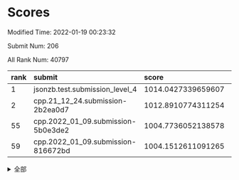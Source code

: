 # Scores

Modified Time: 2022-01-19 00:23:32

Submit Num: 206

All Rank Num: 40797

| rank |               submit               |       score        |       sigma        | pk_num |
| :--- | :--------------------------------- | :----------------- | :----------------- | :----- |
| 1    | jsonzb.test.submission_level_4     | 1014.0427339659607 | 0.8258655412695147 | 564    |
| 2    | cpp.21_12_24.submission-2b2ea0d7   | 1012.8910774311254 | 0.8074200320403697 | 790    |
| 55   | cpp.2022_01_09.submission-5b0e3de2 | 1004.7736052138578 | 0.7162006620532136 | 794    |
| 59   | cpp.2022_01_09.submission-816672bd | 1004.1512611091265 | 0.725876969374766  | 797    |


<details>
<summary>全部</summary>

| rank |                 submit                 |       score        |       sigma        | pk_num |
| :--- | :------------------------------------- | :----------------- | :----------------- | :----- |
| 1    | jsonzb.test.submission_level_4         | 1014.0427339659607 | 0.8258655412695147 | 564    |
| 2    | cpp.21_12_24.submission-2b2ea0d7       | 1012.8910774311254 | 0.8074200320403697 | 790    |
| 3    | gobigger.level_3.submission_level_3_34 | 1012.3897362045149 | 0.7644328688183297 | 793    |
| 4    | gobigger.level_3.submission_level_3_28 | 1011.4916925388113 | 0.7588921191380876 | 795    |
| 5    | gobigger.level_3.submission_level_3_49 | 1011.4591230668149 | 0.771721860557106  | 796    |
| 6    | gobigger.level_3.submission_level_3_29 | 1011.3491136947165 | 0.78399577319528   | 794    |
| 7    | gobigger.level_3.submission_level_3_15 | 1011.0404712400342 | 0.737885083863842  | 792    |
| 8    | gobigger.level_3.submission_level_3_21 | 1011.0332810247081 | 0.7627648556183734 | 792    |
| 9    | gobigger.level_3.submission_level_3_36 | 1010.9976902638246 | 0.7776366770347161 | 789    |
| 10   | gobigger.level_3.submission_level_3_3  | 1010.7910360529444 | 0.7463528005488822 | 790    |
| 11   | gobigger.level_3.submission_level_3_13 | 1010.7486188723526 | 0.7500571138928741 | 791    |
| 12   | gobigger.level_3.submission_level_3_41 | 1010.7350735907987 | 0.7544368824408884 | 794    |
| 13   | gobigger.level_3.submission_level_3_16 | 1010.6735507891055 | 0.7670137488830903 | 796    |
| 14   | gobigger.level_3.submission_level_3_0  | 1010.6606871960037 | 0.7619593184087645 | 796    |
| 15   | gobigger.level_3.submission_level_3_31 | 1010.6187224581665 | 0.7543379444852372 | 787    |
| 16   | gobigger.level_3.submission_level_3_17 | 1010.5879029200858 | 0.7576002842215831 | 796    |
| 17   | gobigger.level_3.submission_level_3_33 | 1010.5707338726559 | 0.7501084191514898 | 791    |
| 18   | gobigger.level_3.submission_level_3_48 | 1010.4421270865791 | 0.7528024128160927 | 794    |
| 19   | gobigger.level_3.submission_level_3_12 | 1010.355962822939  | 0.7625280972225336 | 791    |
| 20   | gobigger.level_3.submission_level_3_39 | 1010.3185291993744 | 0.7694298191003778 | 796    |
| 21   | gobigger.level_3.submission_level_3_46 | 1010.1924661650414 | 0.7554335131660386 | 785    |
| 22   | gobigger.level_3.submission_level_3_40 | 1010.005465505662  | 0.7484174840480325 | 793    |
| 23   | gobigger.level_3.submission_level_3_35 | 1009.9438144044992 | 0.7440621968443273 | 791    |
| 24   | gobigger.level_3.submission_level_3_26 | 1009.8770186230793 | 0.7491874916489959 | 793    |
| 25   | gobigger.level_3.submission_level_3_1  | 1009.8230488641955 | 0.7371647529979531 | 796    |
| 26   | gobigger.level_3.submission_level_3_32 | 1009.7852643396732 | 0.7534271774703416 | 792    |
| 27   | gobigger.level_3.submission_level_3_19 | 1009.7834672740734 | 0.7445696468046418 | 792    |
| 28   | gobigger.level_3.submission_level_3_8  | 1009.7789264927344 | 0.7506055025509377 | 794    |
| 29   | gobigger.level_3.submission_level_3_43 | 1009.7705342349695 | 0.762463782088099  | 794    |
| 30   | gobigger.level_3.submission_level_3_45 | 1009.7290751982366 | 0.7458605338810801 | 791    |
| 31   | gobigger.level_3.submission_level_3_11 | 1009.6944627185221 | 0.7487093023805321 | 793    |
| 32   | gobigger.level_3.submission_level_3_38 | 1009.6263262738179 | 0.7472937189730914 | 797    |
| 33   | gobigger.level_3.submission_level_3_18 | 1009.5791541307641 | 0.745038794645399  | 794    |
| 34   | gobigger.level_3.submission_level_3_27 | 1009.548591538705  | 0.7501739722544815 | 787    |
| 35   | gobigger.level_3.submission_level_3_22 | 1009.5181404708428 | 0.750752838589233  | 796    |
| 36   | gobigger.level_3.submission_level_3_5  | 1009.4899475986937 | 0.7481746023044847 | 792    |
| 37   | gobigger.level_3.submission_level_3_6  | 1009.4169302899303 | 0.7444025962868939 | 794    |
| 38   | gobigger.level_3.submission_level_3_2  | 1009.2051186276244 | 0.7317677673643752 | 800    |
| 39   | gobigger.level_3.submission_level_3_47 | 1009.2025368091635 | 0.7285196744938314 | 797    |
| 40   | gobigger.level_3.submission_level_3_37 | 1009.146686042111  | 0.7534119993592755 | 796    |
| 41   | gobigger.level_3.submission_level_3_20 | 1009.1342689407647 | 0.7466970587507897 | 786    |
| 42   | gobigger.level_3.submission_level_3_7  | 1009.062616991248  | 0.7314450360154369 | 793    |
| 43   | gobigger.level_3.submission_level_3_10 | 1008.9336666867906 | 0.7434357586437946 | 792    |
| 44   | gobigger.level_3.submission_level_3_44 | 1008.9148535291996 | 0.742823800191169  | 797    |
| 45   | gobigger.level_3.submission_level_3_25 | 1008.844532981054  | 0.7369443184641565 | 790    |
| 46   | gobigger.level_3.submission_level_3_23 | 1008.8111641014654 | 0.7644773114719353 | 792    |
| 47   | gobigger.level_3.submission_level_3_42 | 1008.6879438323286 | 0.7277189419818603 | 794    |
| 48   | gobigger.level_3.submission_level_3_4  | 1008.6056945148481 | 0.7335635534359458 | 789    |
| 49   | gobigger.level_3.submission_level_3_30 | 1008.4839510469726 | 0.7490387904762605 | 799    |
| 50   | gobigger.level_3.submission_level_3_24 | 1008.2735581221106 | 0.7467030749996699 | 794    |
| 51   | gobigger.level_3.submission_level_3_14 | 1008.2633984083114 | 0.733331665904152  | 792    |
| 52   | gobigger.level_3.submission_level_3_9  | 1008.1875002954204 | 0.7363878264198445 | 786    |
| 53   | gobigger.level_1.submission_level_1_0  | 1005.0080843198147 | 0.7229246778853687 | 800    |
| 54   | gobigger.level_1.submission_level_1_49 | 1004.8807904503481 | 0.7103127043566069 | 799    |
| 55   | cpp.2022_01_09.submission-5b0e3de2     | 1004.7736052138578 | 0.7162006620532136 | 794    |
| 56   | gobigger.level_1.submission_level_1_4  | 1004.762637181745  | 0.7134016712036185 | 794    |
| 57   | gobigger.level_1.submission_level_1_18 | 1004.5464439748686 | 0.7313594284147387 | 791    |
| 58   | gobigger.level_1.submission_level_1_45 | 1004.4796441464849 | 0.7159454215679344 | 795    |
| 59   | cpp.2022_01_09.submission-816672bd     | 1004.1512611091265 | 0.725876969374766  | 797    |
| 60   | gobigger.level_1.submission_level_1_3  | 1004.1076776041256 | 0.7169844227120735 | 793    |
| 61   | gobigger.level_1.submission_level_1_7  | 1004.0154649224104 | 0.7151323547370688 | 793    |
| 62   | gobigger.level_1.submission_level_1_22 | 1003.9800248454158 | 0.7162266246450031 | 794    |
| 63   | gobigger.level_1.submission_level_1_13 | 1003.856848207601  | 0.7191442020479792 | 792    |
| 64   | gobigger.level_1.submission_level_1_27 | 1003.8121628780708 | 0.7149097945008969 | 791    |
| 65   | gobigger.level_1.submission_level_1_48 | 1003.6187809228755 | 0.7288248744265249 | 793    |
| 66   | gobigger.level_1.submission_level_1_32 | 1003.5885997600612 | 0.7159538208150643 | 797    |
| 67   | gobigger.level_1.submission_level_1_28 | 1003.5435867513428 | 0.7225943499246327 | 797    |
| 68   | gobigger.level_1.submission_level_1_15 | 1003.5227112886603 | 0.7153195164143149 | 794    |
| 69   | gobigger.level_1.submission_level_1_10 | 1003.458889430011  | 0.7161740948219376 | 796    |
| 70   | gobigger.level_1.submission_level_1_21 | 1003.4543766245414 | 0.7275689179457884 | 790    |
| 71   | gobigger.level_1.submission_level_1_38 | 1003.4357024348969 | 0.7076079527002062 | 792    |
| 72   | gobigger.level_1.submission_level_1_46 | 1003.413804245486  | 0.7144933705940655 | 792    |
| 73   | gobigger.level_1.submission_level_1_25 | 1003.3934496976711 | 0.7205047068923175 | 796    |
| 74   | gobigger.level_1.submission_level_1_47 | 1003.3841318405945 | 0.7352925568797645 | 789    |
| 75   | gobigger.level_1.submission_level_1_36 | 1003.3507167874649 | 0.7187942183042378 | 793    |
| 76   | gobigger.level_1.submission_level_1_43 | 1003.3050946090356 | 0.7105662954013854 | 794    |
| 77   | gobigger.level_1.submission_level_1_9  | 1003.2062249616911 | 0.7206661355592987 | 797    |
| 78   | gobigger.level_1.submission_level_1_5  | 1003.1972008532509 | 0.7091879831130421 | 789    |
| 79   | gobigger.level_1.submission_level_1_29 | 1003.1433746608516 | 0.7204166277482957 | 801    |
| 80   | gobigger.level_1.submission_level_1_23 | 1003.1316381954081 | 0.6970667444669376 | 796    |
| 81   | gobigger.level_1.submission_level_1_16 | 1003.0592222061499 | 0.7166109752709193 | 796    |
| 82   | gobigger.level_1.submission_level_1_26 | 1003.0118034543746 | 0.7221656774655301 | 790    |
| 83   | gobigger.level_1.submission_level_1_1  | 1002.9957432100886 | 0.7211966475036471 | 791    |
| 84   | gobigger.level_1.submission_level_1_2  | 1002.9709505820551 | 0.722533677395237  | 792    |
| 85   | gobigger.level_1.submission_level_1_33 | 1002.9594608590717 | 0.7227357744213164 | 793    |
| 86   | gobigger.level_1.submission_level_1_31 | 1002.8751041967604 | 0.7124070864541266 | 795    |
| 87   | gobigger.level_1.submission_level_1_17 | 1002.8449758053295 | 0.7101286852929392 | 792    |
| 88   | gobigger.level_1.submission_level_1_37 | 1002.7850617951517 | 0.7239335624205745 | 790    |
| 89   | gobigger.level_1.submission_level_1_41 | 1002.7212549406801 | 0.7076120381131584 | 791    |
| 90   | gobigger.level_1.submission_level_1_19 | 1002.7029745662231 | 0.7212515884670136 | 791    |
| 91   | gobigger.level_1.submission_level_1_11 | 1002.6737103792051 | 0.7161746699298194 | 790    |
| 92   | gobigger.level_1.submission_level_1_42 | 1002.6629713710132 | 0.7120733650859775 | 794    |
| 93   | gobigger.level_1.submission_level_1_8  | 1002.6111739760497 | 0.7350839310778644 | 788    |
| 94   | gobigger.level_1.submission_level_1_14 | 1002.560837776243  | 0.7305400900083413 | 797    |
| 95   | gobigger.level_1.submission_level_1_35 | 1002.5534723955966 | 0.7224153544856549 | 790    |
| 96   | gobigger.level_1.submission_level_1_24 | 1002.4625308634172 | 0.7182356973719862 | 793    |
| 97   | gobigger.level_1.submission_level_1_44 | 1002.3441677710439 | 0.7068418318416951 | 793    |
| 98   | gobigger.level_1.submission_level_1_6  | 1002.2910170954531 | 0.7186507698616464 | 792    |
| 99   | gobigger.level_1.submission_level_1_20 | 1002.2356907803697 | 0.7175264338153095 | 796    |
| 100  | gobigger.level_1.submission_level_1_34 | 1002.1247624303553 | 0.7174971619479299 | 792    |
| 101  | gobigger.level_1.submission_level_1_39 | 1002.0714944405117 | 0.7184644640513622 | 797    |
| 102  | gobigger.level_1.submission_level_1_30 | 1001.8765317581373 | 0.7146032778084599 | 790    |
| 103  | gobigger.level_1.submission_level_1_40 | 1001.4397820912463 | 0.7137651675587371 | 793    |
| 104  | gobigger.level_1.submission_level_1_12 | 1001.3512687669634 | 0.7039632820281327 | 795    |
| 105  | gobigger.random.submission_random_25   | 997.6503270750444  | 0.7193173945397167 | 793    |
| 106  | gobigger.random.submission_random_43   | 997.2860469120352  | 0.7180879102164504 | 792    |
| 107  | gobigger.random.submission_random_10   | 997.1456947685714  | 0.7153598080914532 | 799    |
| 108  | gobigger.random.submission_random_24   | 996.8459324732046  | 0.7162438300771724 | 796    |
| 109  | gobigger.random.submission_random_18   | 996.7646052370397  | 0.7051312928728612 | 794    |
| 110  | gobigger.random.submission_random_3    | 996.6802126930646  | 0.7313757485517087 | 798    |
| 111  | gobigger.random.submission_random_27   | 996.638288587038   | 0.7091361944011919 | 799    |
| 112  | gobigger.random.submission_random_12   | 996.6028257468822  | 0.7217903483947992 | 796    |
| 113  | gobigger.random.submission_random_42   | 996.5029201369143  | 0.7149383155134259 | 796    |
| 114  | gobigger.random.submission_random_1    | 996.4825444094197  | 0.7144565282712636 | 795    |
| 115  | gobigger.random.submission_random_16   | 996.4326806492151  | 0.7239798209667215 | 796    |
| 116  | gobigger.random.submission_random_39   | 996.4214255670571  | 0.7309289675735    | 793    |
| 117  | gobigger.random.submission_random_23   | 996.419663567153   | 0.7269177975875121 | 794    |
| 118  | gobigger.random.submission_random_17   | 996.4102925545171  | 0.7137943759467161 | 795    |
| 119  | gobigger.random.submission_random_8    | 996.3894373803261  | 0.720259850823894  | 788    |
| 120  | gobigger.random.submission_random_34   | 996.3821843951557  | 0.720590993933071  | 798    |
| 121  | gobigger.random.submission_random_49   | 996.3355808430692  | 0.7214690244172136 | 796    |
| 122  | gobigger.random.submission_random_47   | 996.2926340937298  | 0.7130950926084697 | 793    |
| 123  | gobigger.random.submission_random_21   | 996.2668370578034  | 0.7143150104516757 | 793    |
| 124  | gobigger.random.submission_random_4    | 996.2643853940178  | 0.7096971149186689 | 789    |
| 125  | gobigger.random.submission_random_0    | 996.2121986884262  | 0.719089257728362  | 796    |
| 126  | gobigger.random.submission_random_41   | 996.1417199597853  | 0.7254063958031236 | 795    |
| 127  | gobigger.random.submission_random_14   | 996.0617448582859  | 0.7194029482395825 | 797    |
| 128  | gobigger.random.submission_random_36   | 996.0422008730148  | 0.7197262343003556 | 796    |
| 129  | gobigger.random.submission_random_11   | 996.0145928871336  | 0.7173240477796251 | 790    |
| 130  | gobigger.random.submission_random_2    | 995.9244131182886  | 0.707295409039766  | 793    |
| 131  | gobigger.random.submission_random_13   | 995.8658661147998  | 0.7151855677454849 | 796    |
| 132  | gobigger.random.submission_random_30   | 995.8613980744265  | 0.7196415962286964 | 791    |
| 133  | gobigger.random.submission_random_22   | 995.8508867178211  | 0.7082171684895212 | 799    |
| 134  | gobigger.random.submission_random_19   | 995.808335931487   | 0.7154400327353277 | 797    |
| 135  | gobigger.random.submission_random_44   | 995.7606040197735  | 0.7173686328293546 | 796    |
| 136  | gobigger.random.submission_random_45   | 995.7528356526984  | 0.7237517616701438 | 794    |
| 137  | gobigger.random.submission_random_38   | 995.7192821428986  | 0.7261880907010907 | 794    |
| 138  | gobigger.random.submission_random_46   | 995.6884471271896  | 0.708400952104219  | 788    |
| 139  | gobigger.random.submission_random_40   | 995.6172703169597  | 0.7077227318683009 | 790    |
| 140  | gobigger.random.submission_random_20   | 995.5988671663979  | 0.7257413746835469 | 792    |
| 141  | gobigger.random.submission_random_31   | 995.5743490117159  | 0.7208215929545333 | 794    |
| 142  | gobigger.random.submission_random_33   | 995.5683270698838  | 0.7224473777892799 | 797    |
| 143  | gobigger.random.submission_random_29   | 995.5299035893448  | 0.7210492219574114 | 791    |
| 144  | gobigger.random.submission_random_26   | 995.5144600004433  | 0.7082607845370397 | 795    |
| 145  | gobigger.random.submission_random_5    | 995.4689066428623  | 0.7283791281689223 | 793    |
| 146  | gobigger.random.submission_random_7    | 995.4612487301109  | 0.7151088140153465 | 792    |
| 147  | gobigger.random.submission_random_32   | 995.3361859765777  | 0.7322203736660726 | 794    |
| 148  | gobigger.random.submission_random_48   | 995.3106052571002  | 0.7151254071912628 | 794    |
| 149  | gobigger.random.submission_random_35   | 995.2580658839071  | 0.7131068997658974 | 784    |
| 150  | gobigger.random.submission_random_28   | 995.0467657251326  | 0.7131366134830506 | 799    |
| 151  | gobigger.random.submission_random_15   | 995.0063116123856  | 0.7247520332446296 | 791    |
| 152  | gobigger.random.submission_random_9    | 994.6624865821208  | 0.7185519618920746 | 795    |
| 153  | gobigger.random.submission_random_6    | 994.4467209995652  | 0.7250859631429837 | 798    |
| 154  | gobigger.random.submission_random_37   | 994.4021733030224  | 0.7347203143868349 | 789    |
| 155  | gobigger.level_2.submission_level_2_45 | 994.2230310143386  | 0.7450855269450024 | 791    |
| 156  | gobigger.level_2.submission_level_2_21 | 994.2024539504914  | 0.7378602802391876 | 790    |
| 157  | gobigger.level_2.submission_level_2_38 | 994.1764457935469  | 0.7290293048471411 | 797    |
| 158  | gobigger.level_2.submission_level_2_41 | 993.875852662569   | 0.7523371330044651 | 795    |
| 159  | gobigger.level_2.submission_level_2_33 | 993.8317027744268  | 0.7359409224114986 | 797    |
| 160  | gobigger.level_2.submission_level_2_3  | 993.5062043518465  | 0.7437339748171078 | 787    |
| 161  | gobigger.level_2.submission_level_2_25 | 993.4566791188513  | 0.7574519879282877 | 791    |
| 162  | gobigger.level_2.submission_level_2_34 | 993.4214820418857  | 0.7419014177244891 | 794    |
| 163  | gobigger.level_2.submission_level_2_46 | 993.38862187435    | 0.7387279284723384 | 798    |
| 164  | gobigger.level_2.submission_level_2_15 | 993.2902511381061  | 0.7397050875394675 | 797    |
| 165  | gobigger.level_2.submission_level_2_35 | 993.1872850981347  | 0.7463131425856876 | 791    |
| 166  | gobigger.level_2.submission_level_2_47 | 992.5123691884637  | 0.7440499857453915 | 784    |
| 167  | gobigger.level_2.submission_level_2_18 | 992.493420869777   | 0.7339630103460261 | 793    |
| 168  | gobigger.level_2.submission_level_2_13 | 992.4752544527468  | 0.7674328230051249 | 796    |
| 169  | gobigger.level_2.submission_level_2_17 | 992.3743820503092  | 0.7297544397370611 | 793    |
| 170  | gobigger.level_2.submission_level_2_31 | 992.3182023283744  | 0.7602248964793127 | 791    |
| 171  | gobigger.level_2.submission_level_2_5  | 992.2868906936325  | 0.7412578694240125 | 795    |
| 172  | gobigger.level_2.submission_level_2_20 | 992.1712333426887  | 0.7532279350837131 | 794    |
| 173  | gobigger.level_2.submission_level_2_11 | 992.0775870836236  | 0.743071201162246  | 792    |
| 174  | gobigger.level_2.submission_level_2_40 | 992.0560695639824  | 0.7544923907086002 | 799    |
| 175  | gobigger.level_2.submission_level_2_24 | 992.0116265893427  | 0.7539550471762797 | 798    |
| 176  | gobigger.level_2.submission_level_2_27 | 991.9968289343179  | 0.7440587688662283 | 792    |
| 177  | gobigger.level_2.submission_level_2_32 | 991.9732465209568  | 0.7475347752446827 | 800    |
| 178  | gobigger.level_2.submission_level_2_0  | 991.9186271432666  | 0.7404623999152902 | 793    |
| 179  | gobigger.level_2.submission_level_2_44 | 991.8496861011097  | 0.7726037105719894 | 793    |
| 180  | gobigger.level_2.submission_level_2_29 | 991.7742418197658  | 0.7549205162137441 | 793    |
| 181  | gobigger.level_2.submission_level_2_16 | 991.757393563382   | 0.7438938747966616 | 795    |
| 182  | gobigger.level_2.submission_level_2_9  | 991.7126758262891  | 0.7466857458709144 | 796    |
| 183  | gobigger.level_2.submission_level_2_12 | 991.7048848982852  | 0.746672144119177  | 793    |
| 184  | gobigger.level_2.submission_level_2_4  | 991.6921936529392  | 0.7538634561397687 | 790    |
| 185  | gobigger.level_2.submission_level_2_14 | 991.6845496906818  | 0.759936308746795  | 792    |
| 186  | gobigger.level_2.submission_level_2_49 | 991.6504605148784  | 0.7741460208237133 | 786    |
| 187  | gobigger.level_2.submission_level_2_28 | 991.6260679929281  | 0.7550919864292011 | 799    |
| 188  | gobigger.level_2.submission_level_2_7  | 991.4306109116619  | 0.7701409965223514 | 791    |
| 189  | gobigger.level_2.submission_level_2_39 | 991.4289170483098  | 0.7737761575689251 | 794    |
| 190  | gobigger.level_2.submission_level_2_30 | 991.4126778387429  | 0.7642402640718761 | 790    |
| 191  | gobigger.level_2.submission_level_2_42 | 991.3858827147546  | 0.7512777339027505 | 787    |
| 192  | gobigger.level_2.submission_level_2_10 | 991.3287338812485  | 0.7551174789185231 | 792    |
| 193  | gobigger.level_2.submission_level_2_8  | 991.2587382660183  | 0.7503141534449532 | 796    |
| 194  | gobigger.level_2.submission_level_2_37 | 991.2552003368139  | 0.7618178767822964 | 792    |
| 195  | gobigger.level_2.submission_level_2_6  | 991.2522172678283  | 0.764104419041352  | 791    |
| 196  | gobigger.level_2.submission_level_2_36 | 990.9746396079719  | 0.7470713704225819 | 792    |
| 197  | gobigger.level_2.submission_level_2_48 | 990.8827079735776  | 0.770394181336932  | 792    |
| 198  | gobigger.level_2.submission_level_2_19 | 990.6973685583213  | 0.7822504225253069 | 792    |
| 199  | gobigger.level_2.submission_level_2_43 | 990.6500488528761  | 0.7755797611773427 | 795    |
| 200  | gobigger.level_2.submission_level_2_1  | 990.6461414673979  | 0.7538229220974146 | 795    |
| 201  | gobigger.level_2.submission_level_2_26 | 990.6025895723502  | 0.7664447012570432 | 795    |
| 202  | gobigger.level_2.submission_level_2_22 | 990.3544697386775  | 0.7583872088899746 | 796    |
| 203  | gobigger.level_2.submission_level_2_2  | 990.1699315531536  | 0.7753691847256423 | 789    |
| 204  | gobigger.level_2.submission_level_2_23 | 989.7085058781023  | 0.7607338185260569 | 792    |
| 205  | gobigger.none.submission_none_1        | 977.0541975875557  | 1.3275693686197898 | 785    |
| 206  | gobigger.none.submission_none_0        | 976.2541437926103  | 1.3737176784071028 | 789    |

</details>